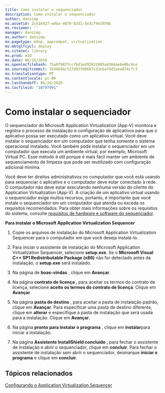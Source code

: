 ```yaml
---
title: Como instalar o sequenciador
description: Como instalar o sequenciador
author: dansimp
ms.assetid: 2cd16427-a0ba-4870-82d1-3e3c79e1959b
ms.reviewer: ''
manager: dansimp
ms.author: dansimp
ms.pagetype: mdop, appcompat, virtualization
ms.mktglfcycl: deploy
ms.sitesec: library
ms.prod: w10
ms.date: 06/16/2016
ms.openlocfilehash: 75a0f987fcc76d1ed92631085a4364ae6e06c9ce
ms.sourcegitcommit: 354664bc527d93f80687cd2eba70d1eea024c7c3
ms.translationtype: MT
ms.contentlocale: pt-BR
ms.lasthandoff: 06/26/2020
ms.locfileid: "10797091"
---
```

# Como instalar o sequenciador


O sequenciador do Microsoft Application Virtualization (App-V) monitora e registra o processo de instalação e configuração de aplicativos para que o aplicativo possa ser executado como um aplicativo virtual. Você deve instalar o sequenciador em um computador que tenha somente o sistema operacional instalado. Você também pode instalar o sequenciador em um computador que executa um ambiente virtual, por exemplo, Microsoft Virtual PC. Esse método é útil porque é mais fácil manter um ambiente de sequenciamento de limpeza que pode ser reutilizado com configuração adicional mínima.

Você deve ter direitos administrativos no computador que você está usando para sequenciar o aplicativo e o computador deve estar conectado à rede. O computador não deve estar executando nenhuma versão do cliente do Application Virtualization (App-V). A criação de um aplicativo virtual usando o sequenciador exige muitos recursos, portanto, é importante que você instale o sequenciador em um computador que atenda ou exceda os requisitos recomendados. Para obter mais informações sobre os requisitos do sistema, consulte [requisitos de hardware e software do sequenciador](sequencer-hardware-and-software-requirements.md).

**Para instalar o Microsoft Application Virtualization Sequencer**

1.  Copie os arquivos de instalação do Microsoft Application Virtualization Sequencer para o computador em que você deseja instalá-lo.

2.  Para iniciar o assistente de instalação do Microsoft Application Virtualization Sequencer, selecione **setup.exe**. Se o **Microsoft Visual C++ SP1 Redistributable Package (x86)** não for detectado antes da instalação, o **setup.exe** será instalado.

3.  Na página de **boas-vindas** , clique em **Avançar**.

4.  Na página **contrato de licença** , para aceitar os termos do contrato de licença, selecione **aceito os termos do contrato de licença**. Clique em **Avançar**.

5.  Na página **pasta de destino** , para aceitar a pasta de instalação padrão, clique em **Avançar**. Para especificar uma pasta de destino diferente, clique em **alterar** e especifique a pasta de instalação que será usada para a instalação. Clique em **Avançar**.

6.  Na página **pronto para instalar o programa** , clique em **instalar**para iniciar a instalação.

7.  Na página **Assistente InstallShield concluído** , para fechar o assistente de instalação e abrir o sequenciador, clique em **concluir**. Para fechar o assistente de instalação sem abrir o sequenciador, desmarque **iniciar o programa** e clique em **concluir**.

## Tópicos relacionados


[Configurando o Application Virtualization Sequencer](configuring-the-application-virtualization-sequencer.md)

 

 





